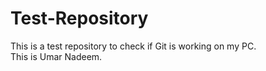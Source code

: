 # Test-Repository
This is a test repository to check if Git is working on my PC.
<br>
This is Umar Nadeem.
